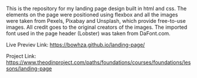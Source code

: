 This is the repository for my landing page design built in html and css.
The elements on the page were positioned using flexbox and all the images were taken from Pexels, Pixabay and Unsplash,
which provide free-to-use images. All credit goes to the original creators of the images.
The imported font used in the page header (Lobster) was taken from DaFont.com.

Live Previev Link:
https://bowhza.github.io/landing-page/ 

Project Link:
https://www.theodinproject.com/paths/foundations/courses/foundations/lessons/landing-page 

